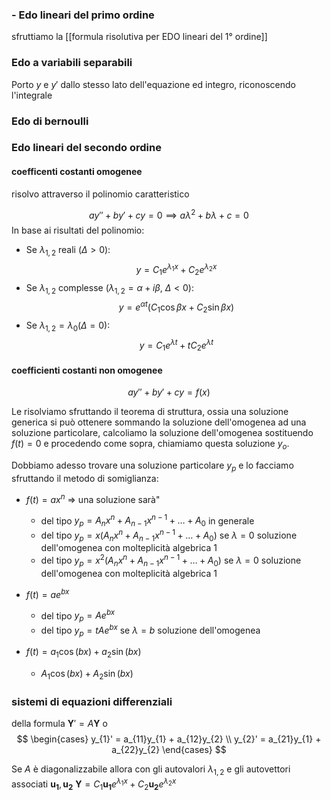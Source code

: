 
### - Edo lineari del primo ordine 
sfruttiamo la [[formula risolutiva per EDO lineari del 1° ordine]]


### Edo a variabili separabili
Porto $y$ e $y'$ dallo stesso lato dell'equazione ed integro, riconoscendo l'integrale

### Edo di bernoulli

### Edo lineari del secondo ordine

#### coefficenti costanti omogenee
 risolvo attraverso il polinomio caratteristico

$$ay'' + by'  + cy = 0 \implies a\lambda^2 + b\lambda + c = 0$$
In base ai risultati del polinomio:

- Se $\lambda_{1,2}$ reali ($\Delta > 0$): $$ y = C_{1} e^{\lambda_{1}x} + C_{2}e^{\lambda_{2}x} $$
- Se $\lambda_{1,2}$ complesse ($\lambda_{1,2} = \alpha + i\beta$, $\Delta<0$): $$ y = e^{\alpha t}(C_{1} \cos \beta x + C_{2} \sin \beta x)$$
- Se $\lambda_{1,2} = \lambda_{0}$($\Delta = 0$): $$ y = C_{1}e^{\lambda t} + tC_{2}e^{\lambda t} $$
#### coefficienti costanti non omogenee
$$ ay'' + by' + cy = f(x) $$

Le risolviamo sfruttando il teorema di struttura, ossia una soluzione generica si può ottenere sommando la soluzione dell'omogenea ad una soluzione particolare, calcoliamo la soluzione dell'omogenea sostituendo $f(t)=0$ e procedendo come sopra, chiamiamo questa soluzione $y_{o}$.

Dobbiamo adesso trovare una soluzione particolare $y_{p}$ e lo facciamo sfruttando il metodo di somiglianza:
- $f(t) = ax^n$ => una soluzione sarà"
	- del tipo $y_{p} = A_{n}x^n + A_{n-1}x^{n-1} + \dots + A_{0}$ in generale
	- del tipo $y_{p} = x(A_{n}x^n + A_{n-1}x^{n-1} + \dots + A_{0})$ se $\lambda = 0$ soluzione dell'omogenea con molteplicità algebrica 1
	- del tipo $y_{p} = x^2(A_{n}x^n + A_{n-1}x^{n-1} + \dots + A_{0})$ se $\lambda = 0$ soluzione dell'omogenea con molteplicità algebrica 1

- $f(t) = ae^{bx}$
	- del tipo $y_{p} = Ae^{bx}$
	- del tipo $y_{p} = tAe^{bx}$  se $\lambda = b$ soluzione dell'omogenea

- $f(t) = a_{1}\cos(bx) + a_{2}\sin(bx)$
	- $A_{1}\cos(bx) + A_{2} \sin(bx)$


### sistemi di equazioni differenziali

della formula $\mathbf{Y}' = A\mathbf{Y}$ o
$$ \begin{cases}
y_{1}' = a_{11}y_{1} + a_{12}y_{2}  \\
y_{2}' = a_{21}y_{1} + a_{22}y_{2} 
\end{cases} $$

Se $A$ è diagonalizzabile allora con gli autovalori $\lambda_{1,2}$ e gli autovettori associati $\mathbf{u_{1}}, \mathbf{u_{2}}$
$\mathbf{Y} = C_{1}\mathbf{u_{1}}e^{\lambda_{1}x} + C_{2}\mathbf{u_{2}}e^{\lambda_{2}x}$
